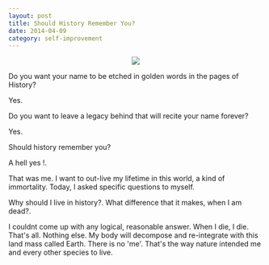 ```yaml
---
layout: post
title: Should History Remember You?
date: 2014-04-09
category: self-improvement
---
```


<div style="text-align: center;">
<img src="{{site.img-url}}/tank-man.jpg"/>
</div>

Do you want your name to be etched in golden words in the pages of History?

Yes.

Do you want to leave a legacy behind that will recite your name forever?

Yes.

Should history remember you?

A hell yes !.

That was me. I want to out-live my lifetime in this world, a kind of immortality. Today, I asked specific questions to myself.

Why should I live in history?. What difference that it makes, when I am dead?.

I couldnt come up with any logical, reasonable answer. When I die, I die. That's all. Nothing else. My body will decompose and re-integrate with this land mass called Earth. There is no 'me'. That's the way nature intended me and every other species to live.


